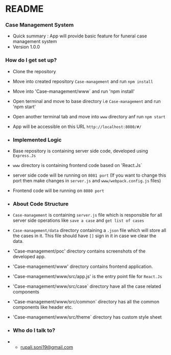 # README #

### Case Management System ###

* Quick summary : App will provide basic feature for funeral case management system
* Version 1.0.0

### How do I get set up? ###

* Clone the repository 
* Move into created repository `Case-management` and run `npm install`
* Move into 'Case-management/www` and run 'npm install'
* Open terminal and move to base directory i.e `Case-management` and run 'npm start'
* Open another terminal tab and move into `www` directory anf run `npm start`
* App will be accessible on this URL `http://localhost:8080/#/`

* ### Implemented Logic ###

* Base repository is containing server side code, developed using `Express.Js`
* `www` directory is containing frontend code based on 'React.Js`
* server side code will be running on `8081 port` (If you want to change this port then make changes in `server.js` and `www/webpack.config.js` files)
* Frontend code will be running on `8080 port`


* ### About Code Structure ###
* `Case-management` is containing `server.js` file which is responsible for all server side operations like `save a case` and `get list of cases`
* `Case-management/data` directory containing a `.json` file which will store all the cases in it. This file should have `[]` sign in it in case we clear the data.
* 'Case-management/poc' directory contains screenshots of the developed app.
* 'Case-management/www' directory contains frontend application.
* 'Case-management/www/src/app.js' is the entry point file for `React.Js`
* 'Case-management/www/src/case` directory have all the case related components
* 'Case-management/www/src/common` directory has all the common components like header etc.
* 'Case-management/www/src/theme` directory has custom style sheet


* ### Who do I talk to? ###

* * rupali.soni19@gmail.com
